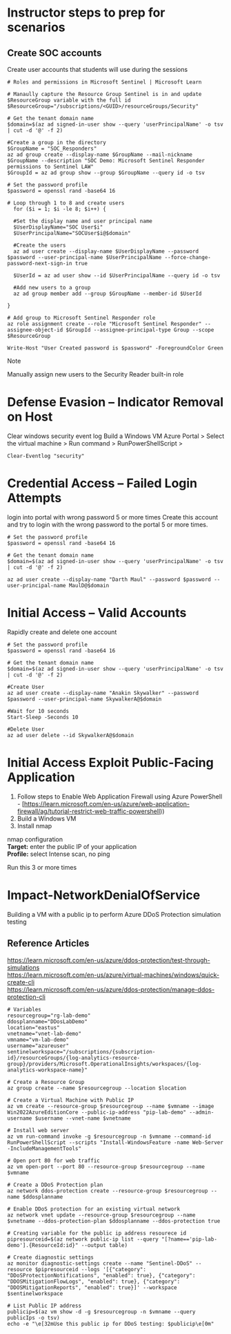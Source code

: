 # Instructor steps to prep for scenarios

## Create SOC accounts
Create user accounts that students will use during the sessions

```console
# Roles and permissions in Microsoft Sentinel | Microsoft Learn

# Manaully capture the Resource Group Sentinel is in and update $ResourceGroup variable with the full id
$ResourceGroup="/subscriptions/<GUID>/resourceGroups/Security"

# Get the tenant domain name
$domain=$(az ad signed-in-user show --query 'userPrincipalName' -o tsv | cut -d '@' -f 2)

#Create a group in the directory
$GroupName = "SOC_Responders"
az ad group create --display-name $GroupName --mail-nickname $GroupName --description "SOC Demo: Microsoft Sentinel Responder permissions to Sentinel LAW"
$GroupId = az ad group show --group $GroupName --query id -o tsv

# Set the password profile
$password = openssl rand -base64 16

# Loop through 1 to 8 and create users
  for ($i = 1; $i -le 8; $i++) {
  
  #Set the display name and user principal name
  $UserDisplayName="SOC User$i"
  $UserPrincipalName="SOCUser$i@$domain"
  
  #Create the users
  az ad user create --display-name $UserDisplayName --password $password --user-principal-name $UserPrincipalName --force-change-password-next-sign-in true
 
  $UserId = az ad user show --id $UserPrincipalName --query id -o tsv

  #Add new users to a group
  az ad group member add --group $GroupName --member-id $UserId

}

# Add group to Microsoft Sentinel Responder role
az role assignment create --role "Microsoft Sentinel Responder" --assignee-object-id $GroupId --assignee-principal-type Group --scope $ResourceGroup

Write-Host "User Created password is $password" -ForegroundColor Green
```
> [!NOTE]
> Manually assign new users to the Security Reader built-in role

# Defense Evasion – Indicator Removal on Host
Clear windows security event log
Build a Windows VM
Azure Portal > Select the virtual machine > Run command > RunPowerShellScript > 

```console
Clear-Eventlog "security"
```

# Credential Access – Failed Login Attempts
login into portal with wrong password 5 or more times
Create this account and try to login with the wrong password to the portal 5 or more times.

```console
# Set the password profile
$password = openssl rand -base64 16

# Get the tenant domain name
$domain=$(az ad signed-in-user show --query 'userPrincipalName' -o tsv | cut -d '@' -f 2)

az ad user create --display-name "Darth Maul" --password $password --user-principal-name MaulD@$domain
```

# Initial Access – Valid Accounts
Rapidly create and delete one account

```console
# Set the password profile
$password = openssl rand -base64 16

# Get the tenant domain name
$domain=$(az ad signed-in-user show --query 'userPrincipalName' -o tsv | cut -d '@' -f 2)

#Create User
az ad user create --display-name "Anakin Skywalker" --password $password --user-principal-name SkywalkerA@$domain

#Wait for 10 seconds
Start-Sleep -Seconds 10

#Delete User
az ad user delete --id SkywalkerA@$domain
```

# Initial Access Exploit Public-Facing Application
1. Follow steps to Enable Web Application Firewall using Azure PowerShell - [https://learn.microsoft.com/en-us/azure/web-application-firewall/ag/tutorial-restrict-web-traffic-powershell)) <br />
2. Build a Windows VM
3. Install nmap

nmap configuration <br />
**Target:** enter the public IP of your application <br />
**Profile:** select Intense scan, no ping <br />

Run this 3 or more times <br />

# Impact-NetworkDenialOfService

Building a VM with a public ip to perform Azure DDoS Protection simulation testing

## Reference Articles
https://learn.microsoft.com/en-us/azure/ddos-protection/test-through-simulations <br />
https://learn.microsoft.com/en-us/azure/virtual-machines/windows/quick-create-cli  <br />
https://learn.microsoft.com/en-us/azure/ddos-protection/manage-ddos-protection-cli

```console
# Variables
resourcegroup="rg-lab-demo"
ddosplanname="DDosLabDemo"
location="eastus"
vnetname="vnet-lab-demo"
vmname="vm-lab-demo"
username="azureuser"
sentinelworkspace="/subscriptions/{subscription-id}/resourceGroups/{log-analytics-resource-group}/providers/Microsoft.OperationalInsights/workspaces/{log-analytics-workspace-name}"

# Create a Resource Group
az group create --name $resourcegroup --location $location

# Create a Virtual Machine with Public IP
az vm create --resource-group $resourcegroup --name $vmname --image Win2022AzureEditionCore --public-ip-address "pip-lab-demo" --admin-username $username --vnet-name $vnetname

# Install web server
az vm run-command invoke -g $resourcegroup -n $vmname --command-id RunPowerShellScript --scripts "Install-WindowsFeature -name Web-Server -IncludeManagementTools"

# Open port 80 for web traffic
az vm open-port --port 80 --resource-group $resourcegroup --name $vmname

# Create a DDoS Protection plan
az network ddos-protection create --resource-group $resourcegroup --name $ddosplanname

# Enable DDoS protection for an existing virtual network
az network vnet update --resource-group $resourcegroup --name $vnetname --ddos-protection-plan $ddosplanname --ddos-protection true

# Creating variable for the public ip address resourece id
pipresourceid=$(az network public-ip list --query "[?name=='pip-lab-demo'].{ResourceId:id}" --output table)

# Create diagnostic settings
az monitor diagnostic-settings create --name "Sentinel-DDoS" --resource $pipresourceid --logs '[{"category": "DDoSProtectionNotifications", "enabled": true}, {"category": "DDOSMitigationFlowLogs", "enabled": true}, {"category": "DDOSMitigationReports", "enabled": true}]' --workspace $sentinelworkspace

# List Public IP address
publicip=$(az vm show -d -g $resourcegroup -n $vmname --query publicIps -o tsv)
echo -e "\e[32mUse this public ip for DDoS testing: $publicip\e[0m"
```
